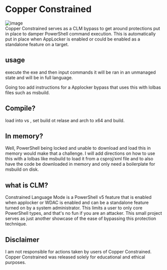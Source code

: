 # Copper Constrained
![image](https://user-images.githubusercontent.com/15575425/158693889-06c8a5dd-5fcc-4bb4-848f-08c98f9b9e29.png)  
Copper Constrained serves as a CLM bypass to get around protections put in place to damper PowerShell command execution. This is automatically put in place when AppLocker is enabled or could be enabled as a standalone feature on a target. 


## usage
execute the exe and then input commands it will be ran in an unmanaged state and will be in full language. 

Going too add instructions for a Applocker bypass that uses this with lolbas files such as msbuild.  

## Compile?
load into vs , set build ot relase and arch to x64 and build. 

## In memory?
Well, PowerShell being locked and unable to download and load this in memory would make that a challenge. I will add directions on how to use this with a lolbas like msbuild to load it from a csproj/xml file and to also have the code be downloaded in memory and only need a boilerplate for msbuild on disk.  

## what is CLM?
Constrained Language Mode is a PowerShell v5 feature that is enabled when applocker or WDAC is enabled and can be a standalone feature turned on by a system administrator. This limits a user to only core PowerShell types, and that's no fun if you are an attacker. This small project serves as just another showcase of the ease of bypassing this protection technique.  

## Disclaimer 
I am not responsible for actions taken by users of Copper Constrained. Copper Constrained was released solely for educational and ethical purposes.  
